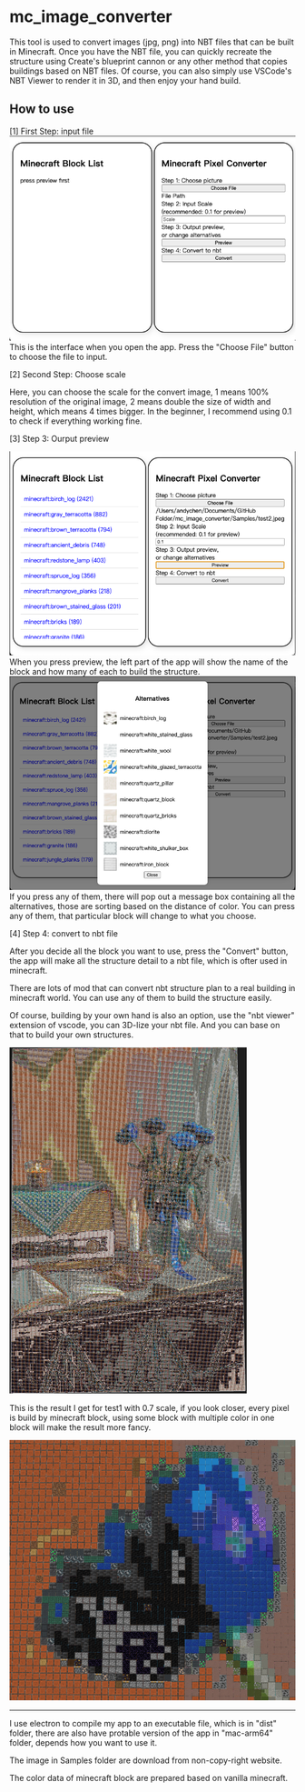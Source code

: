 # mc_image_converter

This tool is used to convert images (jpg, png) into NBT files that can be built in Minecraft. Once you have the NBT file, you can quickly recreate the structure using Create's blueprint cannon or any other method that copies buildings based on NBT files. Of course, you can also simply use VSCode's NBT Viewer to render it in 3D, and then enjoy your hand build.

## How to use

[1] First Step: input file
![first glance](Readme_image/Interface.png "Title")
This is the interface when you open the app. Press the "Choose File" button to choose the file to input.

[2] Second Step: Choose scale

Here, you can choose the scale for the convert image, 1 means 100% resolution of the original image, 2 means double the size of width and height, which means 4 times bigger. In the beginner, I recommend using 0.1 to check if everything working fine.

[3] Step 3: Ourput preview

![pre-1](Readme_image/s2_1.png)
When you press preview, the left part of the app will show the name of the block and how many of each to build the structure.
![pre-2](Readme_image/s2-2.png)
If you press any of them, there will pop out a message box containing all the alternatives, those are sorting based on the distance of color. You can press any of them, that particular block will change to what you choose.

[4] Step 4: convert to nbt file

After you decide all the block you want to use, press the "Convert" button, the app will make all the structure detail to a nbt file, which is ofter used in minecraft.

There are lots of mod that can convert nbt structure plan to a real building in minecraft world. You can use any of them to build the structure easily.

Of course, building by your own hand is also an option, use the "nbt viewer" extension of vscode, you can 3D-lize your nbt file. And you can base on that to build your own structures.

![res_1](Readme_image/s4_1.png)

This is the result I get for test1 with 0.7 scale, if you look closer, every pixel is build by minecraft block, using some block with multiple color in one block will make the result more fancy.

![res_2](Readme_image/s4_2.png)

---
I use electron to compile my app to an executable file, which is in "dist" folder, there are also have protable version of the app in "mac-arm64" folder, depends how you want to use it.

The image in Samples folder are download from non-copy-right website.

The color data of minecraft block are prepared based on vanilla minecraft. 